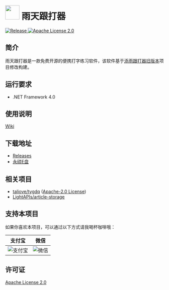 #  <img src="Image/rain.ico" width="45" aligh="left"> 雨天跟打器

<p align="left">
  <a href="https://github.com/LightAPIs/ytgdq/releases/latest">
    <img src="https://img.shields.io/github/v/release/LightAPIs/ytgdq.svg?color=orange" alt="Release" />
  </a>
  <a href="./LICENSE">
    <img src="https://img.shields.io/github/license/LightAPIs/ytgdq" alt="Apache License 2.0" />
  </a>
</p>

## 简介

雨天跟打器是一款免费开源的便携打字练习软件，该软件基于[添雨跟打器旧版本](https://github.com/taliove/tygdq)项目修改构建。

## 运行要求

- .NET Framework 4.0

## 使用说明

[Wiki](https://github.com/LightAPIs/ytgdq/wiki)

## 下载地址

- [Releases](https://github.com/LightAPIs/ytgdq/releases)
- [永硕E盘](http://dogegg.ysepan.com/)

## 相关项目

- [taliove/tygdq](https://github.com/taliove/tygdq) ([Apache-2.0 License](https://github.com/taliove/tygdq/blob/master/LICENSE))
- [LightAPIs/article-storage](https://github.com/LightAPIs/article-storage)

## 支持本项目

如果你喜欢本项目，可以通过以下方式请我喝杯咖啡哦：

| 支付宝 | 微信 |
| -- | -- |
| ![支付宝](https://gcore.jsdelivr.net/gh/LightAPIs/PicGoImg@master/img/202207162253141.png) | ![微信](https://gcore.jsdelivr.net/gh/LightAPIs/PicGoImg@master/img/202207162253010.png) |

## 许可证

[Apache License 2.0](/LICENSE.txt)
